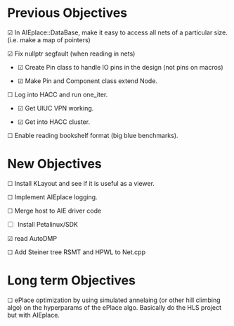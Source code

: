 # Previous Objectives

&#x2611; In AIEplace::DataBase, make it easy to access all nets of a particular size. (i.e. make a map of pointers)

&#x2611; Fix nullptr segfault (when reading in nets)

- &#x2611; Create Pin class to handle IO pins in the design (not pins on macros)

- &#x2611; Make Pin and Component class extend Node.

&#x2610; Log into HACC and run one_iter.

- &#x2611; Get UIUC VPN working.

- &#x2611; Get into HACC cluster.

&#x2610; Enable reading bookshelf format (big blue benchmarks).

# New Objectives

&#x2610; Install KLayout and see if it is useful as a viewer.

&#x2610; Implement AIEplace logging.

&#x2610; Merge host to AIE driver code 

- &#x2610; Install Petalinux/SDK

&#x2611; read AutoDMP

&#x2610; Add Steiner tree RSMT and HPWL to Net.cpp

# Long term Objectives

&#x2610; ePlace optimization by using simulated annelaing (or other hill climbing algo) on the hyperparams of the ePlace algo. Basically do the HLS project but with AIEplace.
